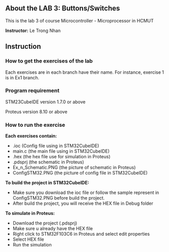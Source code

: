 ## About the LAB 3: Buttons/Switches
This is the lab 3 of course Microcontroller - Microprocessor in HCMUT

**Instructor:** Le Trong Nhan

## Instruction
### How to get the exercises of the lab
Each exercises are in each branch have their name. For instance, exercise 1 is in Ex1 branch.

### Program requirement
STM23CubeIDE version 1.7.0 or above

Proteus version 8.10 or above

### How to run the exercise
**Each exercises contain:**
- .ioc (Config file using in STM32CubeIDE)
- main.c (the main file using in STM32CubeIDE)
- .hex (the hex file use for simulation in Proteus)
- .pdsprj (the schematic in Proteus)
- Ex_n_Schematic.PNG (the picture of schematic in Proteus)
- ConfigSTM32.PNG (the picture of config file in STM32CubeIDE)

**To build the project in STM32CubeIDE:**
- Make sure you download the ioc file or follow the sample represent in ConfigSTM32.PNG before build the project.
- After build the project, you will receive the HEX file in Debug folder

**To simulate in Proteus:**
- Download the project (.pdsprj)
- Make sure u already have the HEX file
- Right click to STM32F103C6 in Proteus and select edit properties
- Select HEX file
- Run the simulation
